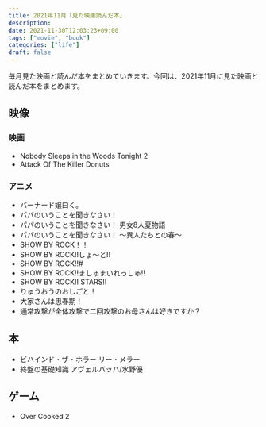 ```yaml
---
title: 2021年11月「見た映画読んだ本」
description:
date: 2021-11-30T12:03:23+09:00
tags: ["movie", "book"]
categories: ["life"]
draft: false
---
```


毎月見た映画と読んだ本をまとめていきます。今回は、2021年11月に見た映画と読んだ本をまとめます。

## 映像

### 映画

* Nobody Sleeps in the Woods Tonight 2
* Attack Of The Killer Donuts

### アニメ

* バーナード嬢曰く｡
* パパのいうことを聞きなさい！
* パパのいうことを聞きなさい！ 男女8人夏物語
* パパのいうことを聞きなさい！ ～異人たちとの春～
* SHOW BY ROCK！！
* SHOW BY ROCK!!しょ～と!!
* SHOW BY ROCK!!#
* SHOW BY ROCK!!ましゅまいれっしゅ!!
* SHOW BY ROCK!! STARS!!
* りゅうおうのおしごと！
* 大家さんは思春期！
* 通常攻撃が全体攻撃で二回攻撃のお母さんは好きですか？

## 本

* ビハインド・ザ・ホラー リー・メラー
* 終盤の基礎知識 アヴェルバッハ/水野優

## ゲーム

* Over Cooked 2
